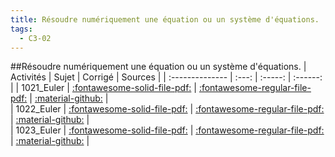 ```yaml
---
title: Résoudre numériquement une équation ou un système d'équations. 
tags:
  - C3-02
---
```

[comment]: <> (Généré automatiquement par make_all_activitess.py, creation_fichiers_activites)

##Résoudre numériquement une équation ou un système d'équations. 
| Activités | Sujet | Corrigé | Sources  | 
| :-------------- | :---: | :-----: | :------: | 
| 1021_Euler | [:fontawesome-solid-file-pdf:](http://xpessoles-cpge.fr/pdf/C3_02_1021_Euler_Sujet.pdf) | [:fontawesome-regular-file-pdf:](http://xpessoles-cpge.fr/pdf/C3_02_1021_Euler_Corrige.pdf) | [:material-github:](https://github.com/xpessoles/ExercicesCompetences/tree/main/C3_ResolutionNumerique/C3_02_Euler/1021_Euler) |  
| 1022_Euler | [:fontawesome-solid-file-pdf:](http://xpessoles-cpge.fr/pdf/C3_02_1022_Euler_Sujet.pdf) | [:fontawesome-regular-file-pdf:](http://xpessoles-cpge.fr/pdf/C3_02_1022_Euler_Corrige.pdf) | [:material-github:](https://github.com/xpessoles/ExercicesCompetences/tree/main/C3_ResolutionNumerique/C3_02_Euler/1022_Euler) |  
| 1023_Euler | [:fontawesome-solid-file-pdf:](http://xpessoles-cpge.fr/pdf/C3_02_1023_Euler_Sujet.pdf) | [:fontawesome-regular-file-pdf:](http://xpessoles-cpge.fr/pdf/C3_02_1023_Euler_Corrige.pdf) | [:material-github:](https://github.com/xpessoles/ExercicesCompetences/tree/main/C3_ResolutionNumerique/C3_02_Euler/1023_Euler) |  

